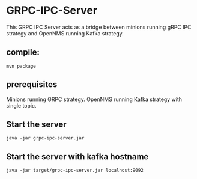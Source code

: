 # GRPC-IPC-Server

This GRPC IPC Server acts as a bridge between minions running gRPC IPC strategy and OpenNMS running Kafka strategy. 


## compile:
```
mvn package
```

## prerequisites
Minions running GRPC strategy.
OpenNMS running Kafka strategy with single topic.


## Start the server

```
java -jar grpc-ipc-server.jar
```

## Start the server with kafka hostname

```
java -jar target/grpc-ipc-server.jar localhost:9092
```